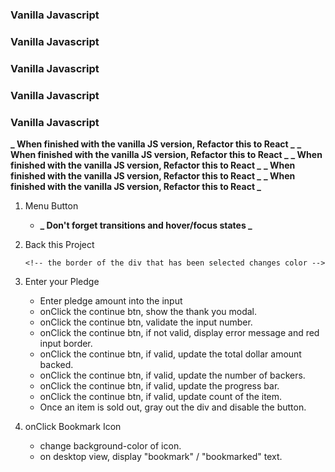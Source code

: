 ### Vanilla Javascript

### Vanilla Javascript

### Vanilla Javascript

### Vanilla Javascript

### Vanilla Javascript

**_ When finished with the vanilla JS version, Refactor this to React _**
**_ When finished with the vanilla JS version, Refactor this to React _**
**_ When finished with the vanilla JS version, Refactor this to React _**
**_ When finished with the vanilla JS version, Refactor this to React _**
**_ When finished with the vanilla JS version, Refactor this to React _**

1.  Menu Button

    <!-- - onClick opens the menu modal -->
    <!-- - Click outside the modal closes the menu -->
    <!-- - Hamburger Icon transitions to X icon onClick. -->

    - **_ Don't forget transitions and hover/focus states _**

2.  Back this Project
    <!--
        <!-- - onClick opens the pledge-modal -->
    <!--
        <!-- - selecting the Radio-Button opens the pledge pop-out, and fills in the radio button circle. -->

        <!-- the border of the div that has been selected changes color -->

3.  Enter your Pledge

    - Enter pledge amount into the input
    - onClick the continue btn, show the thank you modal.
    - onClick the continue btn, validate the input number.
    - onClick the continue btn, if not valid, display error message and red input border.
    - onClick the continue btn, if valid, update the total dollar amount backed.
    - onClick the continue btn, if valid, update the number of backers.
    - onClick the continue btn, if valid, update the progress bar.
    - onClick the continue btn, if valid, update count of the item.
    - Once an item is sold out, gray out the div and disable the button.

4.  onClick Bookmark Icon
    - change background-color of icon.
    - on desktop view, display "bookmark" / "bookmarked" text.
